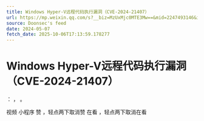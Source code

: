 ```yaml
---
title: Windows Hyper-V远程代码执行漏洞（CVE-2024-21407）
url: https://mp.weixin.qq.com/s?__biz=MzUxMjc0MTE3Mw==&mid=2247493146&idx=1&sn=672a7e4fb2b794b6754d42aca8860b2f
source: Doonsec's feed
date: 2024-05-07
fetch_date: 2025-10-06T17:13:59.178277
---
```


# Windows Hyper-V远程代码执行漏洞（CVE-2024-21407）

：
，
。

视频
小程序
赞
，轻点两下取消赞
在看
，轻点两下取消在看